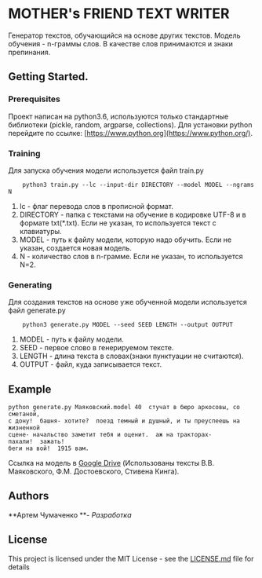 # MOTHER's FRIEND TEXT WRITER

Генератор текстов, обучающийся на основе других текстов. Модель обучения - n-граммы слов. В качестве слов принимаются и знаки препинания.

## Getting Started.

### Prerequisites

Проект написан на python3.6, используются только стандартные библиотеки (pickle, random, argparse, collections). Для установки python перейдите по ссылке: [https://www.python.org](https://www.python.org/).

### Training
Для запуска обучения модели используется файл train.py
```
    python3 train.py --lc --input-dir DIRECTORY --model MODEL --ngrams N
```
1. lc - флаг перевода слов в прописной формат.
2. DIRECTORY - папка с текстами на обучение в кодировке UTF-8 и в формате txt(*.txt). Если не указан, то используется текст с клавиатуры.
3. MODEL - путь к файлу модели, которую надо обучить. Если не указан, создается новая модель.
4. N - количество слов в n-грамме. Если не указан, то используется N=2.

### Generating
Для создания текстов на основе уже обученной модели используется файл generate.py
```
    python3 generate.py MODEL --seed SEED LENGTH --output OUTPUT
```
1. MODEL - путь к файлу модели.
2. SEED - первое слово в генерируемом тексте.
3. LENGTH - длина текста в словах(знаки пунктуации не считаются).
4. OUTPUT - файл, куда записывается текст.

## Example
```    
python generate.py Маяковский.model 40  стучат в бюро аркосовы, со сметаной, 
с дону!  башня- хотите?  поезд темный и душный, и ты преуспеешь на жизненной 
сцене- начальство заметит тебя и оценит.  аж на тракторах- пахали!  зажать!  
беги на вой!  1915 вам.
```

Ссылка на модель в [Google Drive](https://drive.google.com/open?id=1LvjaDZKfT0W_qx-qgVYTCTcCBZj73rSu)
(Использованы тексты В.В. Маяковского, Ф.М. Достоевского, Стивена Кинга).
## Authors

**Артем Чумаченко **- _Разработка_

## License

This project is licensed under the MIT License - see the [LICENSE.md](LICENSE) file for details